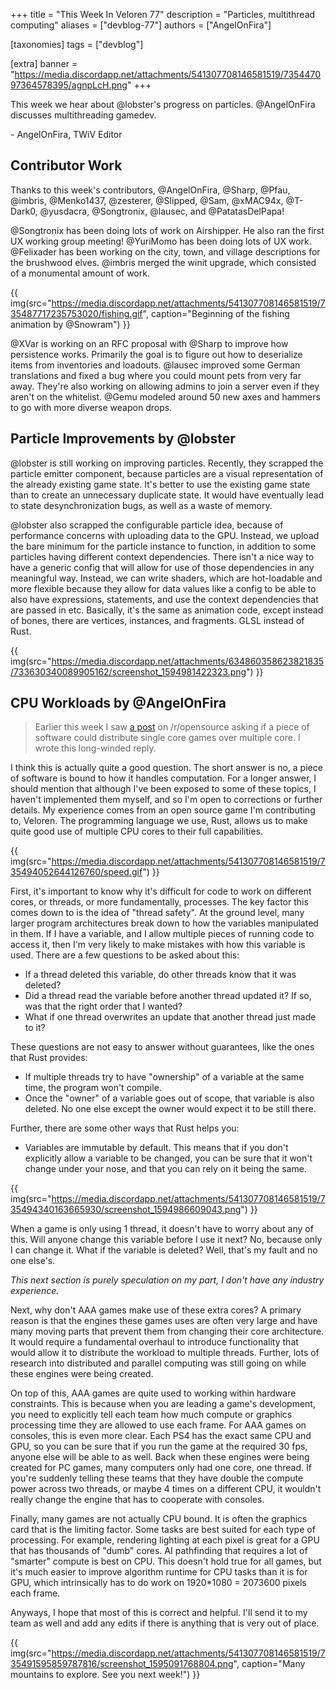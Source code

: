 +++
title = "This Week In Veloren 77"
description = "Particles, multithread computing"
aliases = ["devblog-77"]
authors = ["AngelOnFira"]

[taxonomies]
tags = ["devblog"]

[extra]
banner = "https://media.discordapp.net/attachments/541307708146581519/735447097364578395/agnpLcH.png"
+++

This week we hear about @lobster's progress on particles. @AngelOnFira
discusses multithreading gamedev.

\- AngelOnFira, TWiV Editor

## Contributor Work

Thanks to this week's contributors, @AngelOnFira, @Sharp, @Pfau, @imbris,
@Menko1437, @zesterer, @Slipped, @Sam, @xMAC94x, @T-Dark0, @yusdacra,
@Songtronix, @lausec, and @PatatasDelPapa!

@Songtronix has been doing lots of work on Airshipper. He also ran the first UX
working group meeting! @YuriMomo has been doing lots of UX work. @Felixader has
been working on the city, town, and village descriptions for the brushwood
elves. @imbris merged the winit upgrade, which consisted of a monumental amount
of work.

{{
  img(src="https://media.discordapp.net/attachments/541307708146581519/735487717235753020/fishing.gif",
  caption="Beginning of the fishing animation by @Snowram")
}}

@XVar is working on an RFC proposal with @Sharp to improve how persistence
works. Primarily the goal is to figure out how to deserialize items from
inventories and loadouts. @lausec improved some German translations and fixed a
bug where you could mount pets from very far away. They're also working on
allowing admins to join a server even if they aren't on the whitelist. @Gemu
modeled around 50 new axes and hammers to go with more diverse weapon drops.

## Particle Improvements by @lobster

@lobster is still working on improving particles. Recently, they scrapped the
particle emitter component, because particles are a visual representation of the
already existing game state. It's better to use the existing game state than to
create an unnecessary duplicate state. It would have eventually lead to state
desynchronization bugs, as well as a waste of memory.

@lobster also scrapped the configurable particle idea, because of performance
concerns with uploading data to the GPU. Instead, we upload the bare minimum for
the particle instance to function, in addition to some particles having
different context dependencies. There isn't a nice way to have a generic config
that will allow for use of those dependencies in any meaningful way. Instead, we
can write shaders, which are hot-loadable and more flexible because they allow
for data values like a config to be able to also have expressions, statements,
and use the context dependencies that are passed in etc. Basically, it's the
same as animation code, except instead of bones, there are vertices, instances,
and fragments. GLSL instead of Rust.

{{
  img(src="https://media.discordapp.net/attachments/634860358623821835/733630340089905162/screenshot_1594981422323.png")
}}

## CPU Workloads by @AngelOnFira

> Earlier this week I saw [a
> post](https://www.reddit.com/r/opensource/comments/hs99i0/distribute_cpu_workloads_to_multiple_cores_in/)
> on /r/opensource asking if a piece of software could distribute single core
> games over multiple core. I wrote this long-winded reply.

I think this is actually quite a good question. The short answer is no, a piece
of software is bound to how it handles computation. For a longer answer, I
should mention that although I've been exposed to some of these topics, I
haven't implemented them myself, and so I'm open to corrections or further
details. My experience comes from an open source game I'm contributing to,
Veloren. The programming language we use, Rust, allows us to make quite good use
of multiple CPU cores to their full capabilities.

{{
  img(src="https://media.discordapp.net/attachments/541307708146581519/735494052644126760/speed.gif")
}}

First, it's important to know why it's difficult for code to work on different
cores, or threads, or more fundamentally, processes. The key factor this comes
down to is the idea of "thread safety". At the ground level, many larger program
architectures break down to how the variables manipulated in them. If I have a
variable, and I allow multiple pieces of running code to access it, then I'm
very likely to make mistakes with how this variable is used. There are a few
questions to be asked about this:

- If a thread deleted this variable, do other threads know that it was deleted?
- Did a thread read the variable before another thread updated it? If so, was
  that the right order that I wanted?
- What if one thread overwrites an update that another thread just made to it?

These questions are not easy to answer without guarantees, like the ones that
Rust provides:

- If multiple threads try to have "ownership" of a variable at the same time,
  the program won't compile.
- Once the "owner" of a variable goes out of scope, that variable is also
  deleted. No one else except the owner would expect it to be still there.

Further, there are some other ways that Rust helps you:

- Variables are immutable by default. This means that if you don't explicitly
  allow a variable to be changed, you can be sure that it won't change under
  your nose, and that you can rely on it being the same.

{{
  img(src="https://media.discordapp.net/attachments/541307708146581519/735494340163665930/screenshot_1594986609043.png")
}}

When a game is only using 1 thread, it doesn't have to worry about any of this.
Will anyone change this variable before I use it next? No, because only I can
change it. What if the variable is deleted? Well, that's my fault and no one
else's.

_This next section is purely speculation on my part, I don't have any industry
experience._

Next, why don't AAA games make use of these extra cores? A primary reason is
that the engines these games uses are often very large and have many moving
parts that prevent them from changing their core architecture. It would require
a fundamental overhaul to introduce functionality that would allow it to
distribute the workload to multiple threads. Further, lots of research into
distributed and parallel computing was still going on while these engines were
being created.

On top of this, AAA games are quite used to working within hardware constraints.
This is because when you are leading a game's development, you need to
explicitly tell each team how much compute or graphics processing time they are
allowed to use each frame. For AAA games on consoles, this is even more clear.
Each PS4 has the exact same CPU and GPU, so you can be sure that if you run the
game at the required 30 fps, anyone else will be able to as well. Back when
these engines were being created for PC games, many computers only had one core,
one thread. If you're suddenly telling these teams that they have double the
compute power across two threads, or maybe 4 times on a different CPU, it
wouldn't really change the engine that has to cooperate with consoles.

Finally, many games are not actually CPU bound. It is often the graphics card
that is the limiting factor. Some tasks are best suited for each type of
processing. For example, rendering lighting at each pixel is great for a GPU
that has thousands of "dumb" cores. AI pathfinding that requires a lot of
"smarter" compute is best on CPU. This doesn't hold true for all games, but it's
much easier to improve algorithm runtime for CPU tasks than it is for GPU, which
intrinsically has to do work on 1920\*1080 = 2073600 pixels each frame.

Anyways, I hope that most of this is correct and helpful. I'll send it to my
team as well and add any edits if there is anything that is very out of place.

{{
  img(src="https://media.discordapp.net/attachments/541307708146581519/735491595859787816/screenshot_1595091768804.png",
  caption="Many mountains to explore. See you next week!")
}}
